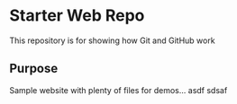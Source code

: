 # Starter Web Repo

This repository is for showing how Git and GitHub work

## Purpose

Sample website with plenty of files for demos...
asdf
sdsaf
